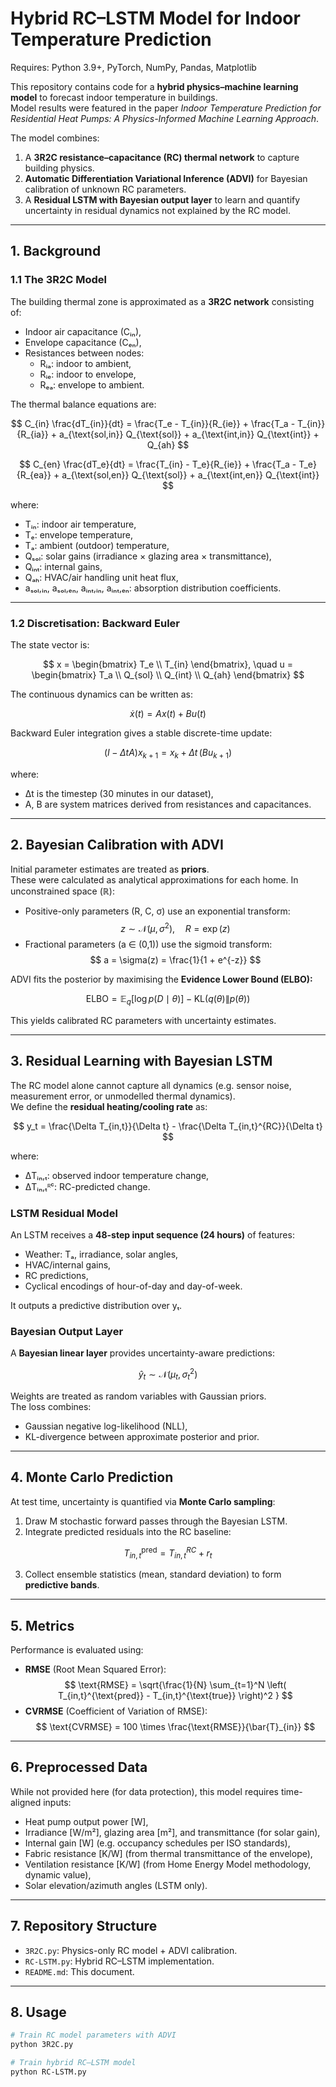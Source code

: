 # Hybrid RC–LSTM Model for Indoor Temperature Prediction
Requires: Python 3.9+, PyTorch, NumPy, Pandas, Matplotlib

This repository contains code for a **hybrid physics–machine learning model** to forecast indoor temperature in buildings.  
Model results were featured in the paper *Indoor Temperature Prediction for Residential Heat Pumps: A Physics-Informed Machine Learning Approach*.

The model combines:
1. A **3R2C resistance–capacitance (RC) thermal network** to capture building physics.
2. **Automatic Differentiation Variational Inference (ADVI)** for Bayesian calibration of unknown RC parameters.
3. A **Residual LSTM with Bayesian output layer** to learn and quantify uncertainty in residual dynamics not explained by the RC model.

---

## 1. Background

### 1.1 The 3R2C Model

The building thermal zone is approximated as a **3R2C network** consisting of:
- Indoor air capacitance (Cᵢₙ),
- Envelope capacitance (Cₑₙ),
- Resistances between nodes:
  - Rᵢₐ: indoor to ambient,
  - Rᵢₑ: indoor to envelope,
  - Rₑₐ: envelope to ambient.

The thermal balance equations are:

$$
C_{in} \frac{dT_{in}}{dt} =
\frac{T_e - T_{in}}{R_{ie}} +
\frac{T_a - T_{in}}{R_{ia}} +
a_{\text{sol,in}} Q_{\text{sol}} +
a_{\text{int,in}} Q_{\text{int}} +
Q_{ah}
$$

$$
C_{en} \frac{dT_e}{dt} =
\frac{T_{in} - T_e}{R_{ie}} +
\frac{T_a - T_e}{R_{ea}} +
a_{\text{sol,en}} Q_{\text{sol}} +
a_{\text{int,en}} Q_{\text{int}}
$$

where:
- Tᵢₙ: indoor air temperature,
- Tₑ: envelope temperature,
- Tₐ: ambient (outdoor) temperature,
- Qₛₒₗ: solar gains (irradiance × glazing area × transmittance),
- Qᵢₙₜ: internal gains,
- Qₐₕ: HVAC/air handling unit heat flux,
- aₛₒₗ,ᵢₙ, aₛₒₗ,ₑₙ, aᵢₙₜ,ᵢₙ, aᵢₙₜ,ₑₙ: absorption distribution coefficients.

---

### 1.2 Discretisation: Backward Euler

The state vector is:

$$
x =
\begin{bmatrix}
T_e \\
T_{in}
\end{bmatrix},
\quad
u =
\begin{bmatrix}
T_a \\
Q_{sol} \\
Q_{int} \\
Q_{ah}
\end{bmatrix}
$$

The continuous dynamics can be written as:

$$
\dot{x}(t) = A x(t) + B u(t)
$$

Backward Euler integration gives a stable discrete-time update:

$$
(I - \Delta t A) x_{k+1} = x_k + \Delta t \, (B u_{k+1})
$$

where:
- Δt is the timestep (30 minutes in our dataset),
- A, B are system matrices derived from resistances and capacitances.

---

## 2. Bayesian Calibration with ADVI

Initial parameter estimates are treated as **priors**.  
These were calculated as analytical approximations for each home.
In unconstrained space (ℝ):

- Positive-only parameters (R, C, σ) use an exponential transform:  
  $$
  z \sim \mathcal{N}(\mu, \sigma^2), \quad R = \exp(z)
  $$
- Fractional parameters (a ∈ (0,1)) use the sigmoid transform:  
  $$
  a = \sigma(z) = \frac{1}{1 + e^{-z}}
  $$

ADVI fits the posterior by maximising the **Evidence Lower Bound (ELBO):**

  $$
  \text{ELBO} = \mathbb{E}_q[\log p(D \mid \theta)] - \text{KL}(q(\theta) \| p(\theta))
  $$

This yields calibrated RC parameters with uncertainty estimates.

---

## 3. Residual Learning with Bayesian LSTM

The RC model alone cannot capture all dynamics (e.g. sensor noise, measurement error, or unmodelled thermal dynamics).  
We define the **residual heating/cooling rate** as:

  $$
  y_t = \frac{\Delta T_{in,t}}{\Delta t} - \frac{\Delta T_{in,t}^{RC}}{\Delta t}
  $$

where:
- ΔTᵢₙ,ₜ: observed indoor temperature change,
- ΔTᵢₙ,ₜᴿᶜ: RC-predicted change.

### LSTM Residual Model

An LSTM receives a **48-step input sequence (24 hours)** of features:
- Weather: Tₐ, irradiance, solar angles,
- HVAC/internal gains,
- RC predictions,
- Cyclical encodings of hour-of-day and day-of-week.

It outputs a predictive distribution over yₜ.

### Bayesian Output Layer

A **Bayesian linear layer** provides uncertainty-aware predictions:

$$
\hat{y}_t \sim \mathcal{N}(\mu_t, \sigma_t^2)
$$

Weights are treated as random variables with Gaussian priors.  
The loss combines:
- Gaussian negative log-likelihood (NLL),
- KL-divergence between approximate posterior and prior.

---

## 4. Monte Carlo Prediction

At test time, uncertainty is quantified via **Monte Carlo sampling**:
1. Draw M stochastic forward passes through the Bayesian LSTM.
2. Integrate predicted residuals into the RC baseline:

$$
T_{in,t}^{\text{pred}} = T_{in,t}^{RC} + r_t
$$

3. Collect ensemble statistics (mean, standard deviation) to form **predictive bands**.

---

## 5. Metrics

Performance is evaluated using:
- **RMSE** (Root Mean Squared Error): 
  $$
  \text{RMSE} = \sqrt{\frac{1}{N} \sum_{t=1}^N \left( T_{in,t}^{\text{pred}} - T_{in,t}^{\text{true}} \right)^2 }
  $$
- **CVRMSE** (Coefficient of Variation of RMSE):
  $$
  \text{CVRMSE} = 100 \times \frac{\text{RMSE}}{\bar{T}_{in}}
  $$

---

## 6. Preprocessed Data

While not provided here (for data protection), this model requires time-aligned inputs:
- Heat pump output power [W],
- Irradiance [W/m²], glazing area [m²], and transmittance (for solar gain),
- Internal gain [W] (e.g. occupancy schedules per ISO standards),
- Fabric resistance [K/W] (from thermal transmittance of the envelope),
- Ventilation resistance [K/W] (from Home Energy Model methodology, dynamic value),
- Solar elevation/azimuth angles (LSTM only).

---

## 7. Repository Structure

- `3R2C.py`: Physics-only RC model + ADVI calibration.
- `RC-LSTM.py`: Hybrid RC–LSTM implementation.
- `README.md`: This document.

---

## 8. Usage

```bash
# Train RC model parameters with ADVI
python 3R2C.py

# Train hybrid RC–LSTM model
python RC-LSTM.py
